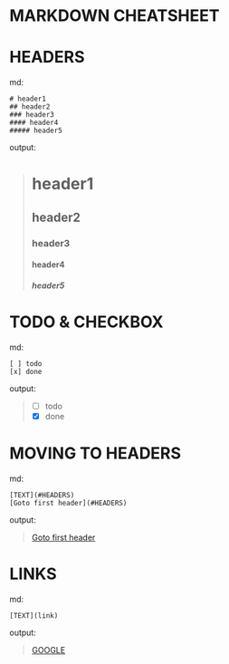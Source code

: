 # MARKDOWN CHEATSHEET


# HEADERS
md:
```
# header1
## header2
### header3
#### header4
##### header5
```
output:

> # header1
> ## header2
> ### header3
> #### header4
> ##### header5

# TODO & CHECKBOX
md:
```
[ ] todo 
[x] done 
```
output:

> - [ ] todo 
> - [x] done

# MOVING TO HEADERS
md:
```
[TEXT](#HEADERS)
[Goto first header](#HEADERS)
``` 
output:
> [Goto first header](#HEADERS)

# LINKS
md:
```
[TEXT](link)
```
output:
> [GOOGLE](https://google.com)
